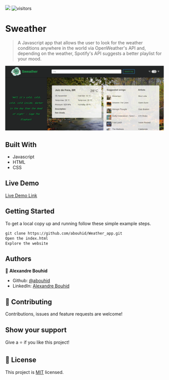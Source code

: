 ![](https://img.shields.io/badge/Microverse-blueviolet)
![visitors](https://visitor-badge.glitch.me/badge?page_id=abouhid/Weather_app)


# Sweather

> A Javascript app that allows the user to look for the weather conditions anywhere in the world via OpenWeather's API and, depending on the weather, Spotify's API suggests a better playlist for your mood.

![screenshot](./screenshot1.png)

## Built With

- Javascript
- HTML
- CSS

## Live Demo

[Live Demo Link](https://rawcdn.githack.com/abouhid/Weather_app/97815a06886320d8d84b807bf5505b24217399e3/dist/index.html)

## Getting Started

To get a local copy up and running follow these simple example steps.

```
git clone https://github.com/abouhid/Weather_app.git
Open the index.html
Explore the website
```

## Authors

👤 **Alexandre Bouhid**

- Github: [@abouhid](https://github.com/abouhid)
- LinkedIn: [Alexandre Bouhid](https://www.linkedin.com/in/alexandrebouhid/)

## 🤝 Contributing

Contributions, issues and feature requests are welcome!

## Show your support

Give a ⭐️ if you like this project!

## 📝 License

This project is [MIT](lic.url) licensed.

